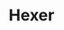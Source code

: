 ---
layout: home
title: Hexer
categories:
  - classes
next_class:
  - Teufelsbringer
  - Gefäß des Abgrunds
  - Geweihter der Erzfeen
  - Fluchklinge
  - Sternengeißel
  - Totenwächter
  - Bote der Unsterblichkeit
---